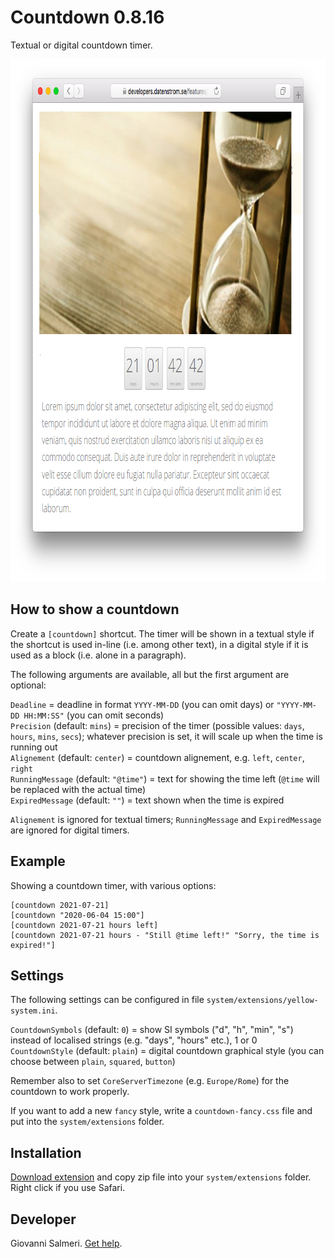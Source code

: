# Countdown 0.8.16

Textual or digital countdown timer.

<p align="center"><img src="countdown-screenshot.png?raw=true" width="795" height="836" alt="Screenshot"></p>

## How to show a countdown

Create a `[countdown]` shortcut. The timer will be shown in a textual style if the shortcut is used in-line (i.e. among other text), in a digital style if it is used as a block (i.e. alone in a paragraph).

The following arguments are available, all but the first argument are optional:

`Deadline` = deadline in format `YYYY-MM-DD` (you can omit days) or `"YYYY-MM-DD HH:MM:SS"` (you can omit seconds)  
`Precision` (default: `mins`) = precision of the timer (possible values: `days`, `hours`, `mins`, `secs`); whatever precision is set, it will scale up when the time is running out  
`Alignement` (default: `center`) = countdown alignement, e.g. `left`, `center`, `right`  
`RunningMessage` (default: `"@time"`) = text for showing the time left (`@time` will be replaced with the actual time)  
`ExpiredMessage` (default: `""`) = text shown when the time is expired   

`Alignement` is ignored for textual timers; `RunningMessage` and `ExpiredMessage` are ignored for digital timers.

## Example

Showing a countdown timer, with various options:

    [countdown 2021-07-21]
    [countdown "2020-06-04 15:00"]
    [countdown 2021-07-21 hours left] 
    [countdown 2021-07-21 hours - "Still @time left!" "Sorry, the time is expired!"]  

## Settings

The following settings can be configured in file `system/extensions/yellow-system.ini`.

`CountdownSymbols` (default: `0`) = show SI symbols ("d", "h", "min", "s") instead of localised strings (e.g. "days", "hours" etc.), 1 or 0  
`CountdownStyle` (default: `plain`) = digital countdown graphical style (you can choose between `plain`, `squared`, `button`)  

Remember also to set `CoreServerTimezone` (e.g. `Europe/Rome`) for the countdown to work properly.

If you want to add a new `fancy` style, write a `countdown-fancy.css`  file and put into the `system/extensions` folder.

## Installation

[Download extension](https://github.com/GiovanniSalmeri/yellow-countdown/archive/master.zip) and copy zip file into your `system/extensions` folder. Right click if you use Safari.

## Developer

Giovanni Salmeri. [Get help](https://github.com/GiovanniSalmeri/yellow-countdown/issues).
